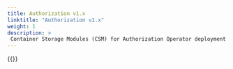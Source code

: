 ```yaml
---
title: Authorization v1.x
linktitle: "Authorization v1.x"
weight: 1
description: >
 Container Storage Modules (CSM) for Authorization Operator deployment
--- 
```


{{<include file="content/docs/getting-started/installation/operator/modules/authorizationv1.x.md">}}
